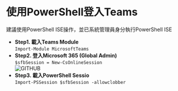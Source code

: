 # **使用PowerShell登入Teams**

建議使用PowerShell ISE操作，並已系統管理員身分執行PowerShell ISE

- **Step1. 載入Teams Module**<br>
```Import-Module MicrosoftTeams```<br>
- **Step2. 登入Microsoft 365 (Global Admin)**<br>
```$sfbSession = New-CsOnlineSession```<br>
![GITHUB](image/image1.jpg "Connect Microsoft 365")<br>
- **Step3. 載入PowerShell Sessio**<br>
```Import-PSSession $sfbSession -allowclobber```<br>

